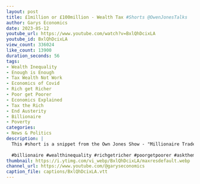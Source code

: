 ```yaml
---
layout: post
title: £1million or £100million - Wealth Tax #Shorts @OwenJonesTalks
author: Garys Economics
date: 2023-05-12
youtube_url: https://www.youtube.com/watch?v=BxlQhDcixLA
youtube_id: BxlQhDcixLA
view_count: 336024
like_count: 13900
duration_seconds: 56
tags:
- Wealth Inequality
- Enough is Enough
- Tax Wealth Not Work
- Economics of Covid
- Rich get Richer
- Poor get Poorer
- Economics Explained
- Tax the Rich
- End Austerity
- Billionaire
- Poverty
categories:
- News & Politics
description: |
  This #short is a snippet from the Own Jones Show - "Millionaire Trader Destroys The Case for Austerity"
  
  #billionaire #wealthinequality #richgetricher #poorgetpoorer #askthem   #enoughisenough #assets #governmentdebt #moneyisatoken #whatismoney #700billion #inflation #costoflivingcrisis #whereisthemoney
thumbnail: https://i.ytimg.com/vi_webp/BxlQhDcixLA/maxresdefault.webp
channel_url: https://www.youtube.com/@garyseconomics
caption_file: captions/BxlQhDcixLA.vtt
---
```

